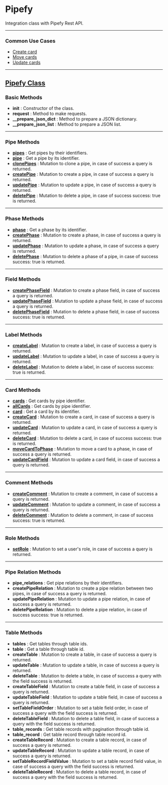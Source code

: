 # Pipefy
Integration class with Pipefy Rest API.

---

### **Common Use Cases**
- [Create card](https://github.com/filipecarbonera/Pipefy/blob/main/create_card.py)
- [Move cards](https://github.com/filipecarbonera/Pipefy/blob/main/move_cards.py)
- [Update cards](https://github.com/filipecarbonera/Pipefy/blob/main/update_cards.py)

---

## [Pipefy Class](https://github.com/filipecarbonera/Pipefy/blob/main/pipefy_classes.py)

### Basic Methods
- **__init__** : Constructor of the class.
- **request** : Method to make requests.
- **__prepare_json_dict** : Method to prepare a JSON dictionary.
- **__prepare_json_list** : Method to prepare a JSON list.

---

### Pipe Methods
- [**pipes**](https://github.com/filipecarbonera/Pipefy/blob/991055403d6f750a57ad86ee9a5c7f3a4e93e04d/pipefy_classes.py#L49) : Get pipes by their identifiers.
- [**pipe**](https://github.com/filipecarbonera/Pipefy/blob/991055403d6f750a57ad86ee9a5c7f3a4e93e04d/pipefy_classes.py#L61) : Get a pipe by its identifier.
- [**clonePipes**](https://github.com/filipecarbonera/Pipefy/blob/991055403d6f750a57ad86ee9a5c7f3a4e93e04d/pipefy_classes.py#L73) : Mutation to clone a pipe, in case of success a query is returned.
- [**createPipe**](https://github.com/filipecarbonera/Pipefy/blob/991055403d6f750a57ad86ee9a5c7f3a4e93e04d/pipefy_classes.py#L85) : Mutation to create a pipe, in case of success a query is returned.
- [**updatePipe**](https://github.com/filipecarbonera/Pipefy/blob/991055403d6f750a57ad86ee9a5c7f3a4e93e04d/pipefy_classes.py#L116) : Mutation to update a pipe, in case of success a query is returned.
- [**deletePipe**](https://github.com/filipecarbonera/Pipefy/blob/991055403d6f750a57ad86ee9a5c7f3a4e93e04d/pipefy_classes.py#L151) : Mutation to delete a pipe, in case of success success: true is returned.

---

### Phase Methods
- [**phase**](https://github.com/filipecarbonera/Pipefy/blob/991055403d6f750a57ad86ee9a5c7f3a4e93e04d/pipefy_classes.py#L163) : Get a phase by its identifier.
- [**createPhase**](https://github.com/filipecarbonera/Pipefy/blob/991055403d6f750a57ad86ee9a5c7f3a4e93e04d/pipefy_classes.py#L173) : Mutation to create a phase, in case of success a query is returned.
- [**updatePhase**](https://github.com/filipecarbonera/Pipefy/blob/991055403d6f750a57ad86ee9a5c7f3a4e93e04d/pipefy_classes.py#L202) : Mutation to update a phase, in case of success a query is returned.
- [**deletePhase**](https://github.com/filipecarbonera/Pipefy/blob/991055403d6f750a57ad86ee9a5c7f3a4e93e04d/pipefy_classes.py#L229) : Mutation to delete a phase of a pipe, in case of success success: true is returned.

---

### Field Methods
- [**createPhaseField**](https://github.com/filipecarbonera/Pipefy/blob/991055403d6f750a57ad86ee9a5c7f3a4e93e04d/pipefy_classes.py#L240) : Mutation to create a phase field, in case of success a query is returned.
- [**updatePhaseField**](https://github.com/filipecarbonera/Pipefy/blob/991055403d6f750a57ad86ee9a5c7f3a4e93e04d/pipefy_classes.py#L270) : Mutation to update a phase field, in case of success a query is returned.
- [**deletePhaseField**](https://github.com/filipecarbonera/Pipefy/blob/991055403d6f750a57ad86ee9a5c7f3a4e93e04d/pipefy_classes.py#L296) : Mutation to delete a phase field, in case of success success: true is returned.

---

### Label Methods
- [**createLabel**](https://github.com/filipecarbonera/Pipefy/blob/991055403d6f750a57ad86ee9a5c7f3a4e93e04d/pipefy_classes.py#L308) : Mutation to create a label, in case of success a query is returned.
- [**updateLabel**](https://github.com/filipecarbonera/Pipefy/blob/991055403d6f750a57ad86ee9a5c7f3a4e93e04d/pipefy_classes.py#L330) : Mutation to update a label, in case of success a query is returned.
- [**deleteLabel**](https://github.com/filipecarbonera/Pipefy/blob/991055403d6f750a57ad86ee9a5c7f3a4e93e04d/pipefy_classes.py#L351) : Mutation to delete a label, in case of success success: true is returned.

---

### Card Methods
- [**cards**](https://github.com/filipecarbonera/Pipefy/blob/991055403d6f750a57ad86ee9a5c7f3a4e93e04d/pipefy_classes.py#L363) : Get cards by pipe identifier.
- [**allCards**](https://github.com/filipecarbonera/Pipefy/blob/991055403d6f750a57ad86ee9a5c7f3a4e93e04d/pipefy_classes.py#L376) : Get cards by pipe identifier.
- [**card**](https://github.com/filipecarbonera/Pipefy/blob/991055403d6f750a57ad86ee9a5c7f3a4e93e04d/pipefy_classes.py#L388) : Get a card by its identifier.
- [**createCard**](https://github.com/filipecarbonera/Pipefy/blob/991055403d6f750a57ad86ee9a5c7f3a4e93e04d/pipefy_classes.py#L399) : Mutation to create a card, in case of success a query is returned.
- [**updateCard**](https://github.com/filipecarbonera/Pipefy/blob/991055403d6f750a57ad86ee9a5c7f3a4e93e04d/pipefy_classes.py#L420) : Mutation to update a card, in case of success a query is returned.
- [**deleteCard**](https://github.com/filipecarbonera/Pipefy/blob/991055403d6f750a57ad86ee9a5c7f3a4e93e04d/pipefy_classes.py#L445) : Mutation to delete a card, in case of success success: true is returned.
- [**moveCardToPhase**](https://github.com/filipecarbonera/Pipefy/blob/991055403d6f750a57ad86ee9a5c7f3a4e93e04d/pipefy_classes.py#L454) : Mutation to move a card to a phase, in case of success a query is returned.
- [**updateCardField**](https://github.com/filipecarbonera/Pipefy/blob/991055403d6f750a57ad86ee9a5c7f3a4e93e04d/pipefy_classes.py#L473) : Mutation to update a card field, in case of success a query is returned.

---

### Comment Methods
- [**createComment**](https://github.com/filipecarbonera/Pipefy/blob/991055403d6f750a57ad86ee9a5c7f3a4e93e04d/pipefy_classes.py#L496) : Mutation to create a comment, in case of success a query is returned.
- [**updateComment**](https://github.com/filipecarbonera/Pipefy/blob/991055403d6f750a57ad86ee9a5c7f3a4e93e04d/pipefy_classes.py#L515) : Mutation to update a comment, in case of success a query is returned.
- [**deleteComment**](https://github.com/filipecarbonera/Pipefy/blob/991055403d6f750a57ad86ee9a5c7f3a4e93e04d/pipefy_classes.py#L534) : Mutation to delete a comment, in case of success success: true is returned.

---

### Role Methods
- [**setRole**](https://github.com/filipecarbonera/Pipefy/blob/991055403d6f750a57ad86ee9a5c7f3a4e93e04d/pipefy_classes.py#L545) : Mutation to set a user's role, in case of success a query is returned.

---

### Pipe Relation Methods
- **pipe_relations** : Get pipe relations by their identifiers.
- **createPipeRelation** : Mutation to create a pipe relation between two pipes, in case of success a query is returned.
- **updatePipeRelation** : Mutation to update a pipe relation, in case of success a query is returned.
- **deletePipeRelation** : Mutation to delete a pipe relation, in case of success success: true is returned.

---

### Table Methods
- **tables** : Get tables through table ids.
- **table** : Get a table through table id.
- **createTable** : Mutation to create a table, in case of success a query is returned.
- **updateTable** : Mutation to update a table, in case of success a query is returned.
- **deleteTable** : Mutation to delete a table, in case of success a query with the field success is returned.
- **createTableField** : Mutation to create a table field, in case of success a query is returned.
- **updateTableField** : Mutation to update a table field, in case of success a query is returned.
- **setTableFieldOrder** : Mutation to set a table field order, in case of success a query with the field success is returned.
- **deleteTableField** : Mutation to delete a table field, in case of success a query with the field success is returned.
- **table_records** : Get table records with pagination through table id.
- **table_record** : Get table record through table record id.
- **createTableRecord** : Mutation to create a table record, in case of success a query is returned.
- **updateTableRecord** : Mutation to update a table record, in case of success a query is returned.
- **setTableRecordFieldValue** : Mutation to set a table record field value, in case of success a query with the field success is returned.
- **deleteTableRecord** : Mutation to delete a table record, in case of success a query with the field success is returned.
